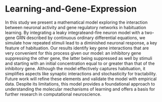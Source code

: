 # Learning-and-Gene-Expression

In this study we present a mathematical model exploring the interaction between neuronal
activity and gene regulatory networks in habituation learning. By integrating a leaky integrateand-fire neuron model with a two-gene GRN described by continuous ordinary differential equations, we simulate how repeated stimuli lead to a diminished neuronal response, a key feature of
habituation. Our results identify key gene interactions that are very convenient for this process
given our model: an inhibitory gene suppressing the other gene, the latter being suppressed as
well by stimuli and starting with an initial concentration equal to or greater than that of the
inhibitory gene. Although the model effectively captures habituation, it simplifies aspects like
synaptic interactions and stochasticity for tractability. Future work will refine these elements
and validate the model with empirical data. Despite its limitations, this model provides a foundational approach to understanding the molecular mechanisms of learning and offers a basis for
further research in computational neuroscience.
